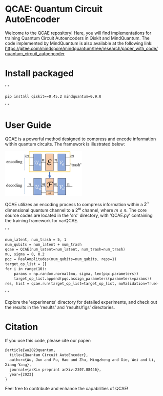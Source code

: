 # QCAE: Quantum Circuit AutoEncoder

Welcome to the QCAE repository! Here, you will find implementations for training Quantum Circuit Autoencoders in Qiskit and MindQuantum. The code implemented by MindQuantum is also available at the following link: https://gitee.com/mindspore/mindquantum/tree/research/paper_with_code/quantum_circuit_autoencoder
 

# Install packaged

'''

    pip install qiskit==0.45.2 mindquantum=0.9.0
'''

# User Guide

QCAE is a powerful method designed to compress and encode information within quantum circuits. The framework is illustrated below:

<img src="results/figs/paperFig/QCAE-framework.jpg" width="50%" height="50%">

QCAE utilizes an encoding process to compress information within a $2^n$ dimensional quantum channel to a $2^m$ channel, where $m \leqslant n$. The core source codes are located in the 'src' directory, with 'QCAE.py' containing the training framework for varQCAE.

'''

    num_latent, num_trash = 5, 1
    num_qubits = num_latent + num_trash
    qcae = QCAE(num_latent=num_latent, num_trash=num_trash)
    mu, sigma = 0, 0.2
    pqc = RealAmplitudes(num_qubits=num_qubits, reps=1)
    target_op_list = []
    for i in range(10):
        params = np.random.normal(mu, sigma, len(pqc.parameters))
        target_op_list.append(pqc.assign_parameters(parameters=params))
    res, hist = qcae.run(target_op_list=target_op_list, noValidation=True)
'''

Explore the 'experiments' directory for detailed experiments, and check out the results in the 'results' and 'results/figs' directories.

# Citation

If you use this code, please cite our paper:

```
@article{wu2023quantum,
  title={Quantum Circuit AutoEncoder},
  author={Wu, Jun and Fu, Hao and Zhu, Mingzheng and Xie, Wei and Li, Xiang-Yang},
  journal={arXiv preprint arXiv:2307.08446},
  year={2023}
}
```
Feel free to contribute and enhance the capabilities of QCAE!
